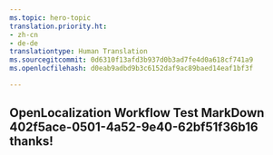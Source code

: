 ```yaml
---
ms.topic: hero-topic
translation.priority.ht:
- zh-cn
- de-de
translationtype: Human Translation
ms.sourcegitcommit: 0d6310f13afd3b937d0b3ad7fe4d0a618cf741a9
ms.openlocfilehash: d0eab9adbd9b3c6152daf9ac89baed14eaf1bf3f

---
```

## OpenLocalization Workflow Test MarkDown 402f5ace-0501-4a52-9e40-62bf51f36b16 thanks!



<!--HONumber=Jul16_HO2-->


